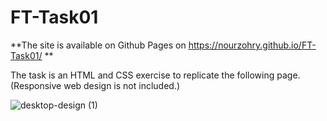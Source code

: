# FT-Task01

**The site is available on Github Pages on https://nourzohry.github.io/FT-Task01/ **

The task is an HTML and CSS exercise to replicate the following page. (Responsive web design is not included.)

![desktop-design (1)](https://user-images.githubusercontent.com/42289144/231692975-bf2bab45-8d8a-41cb-af86-9a32379a5e07.jpg)
